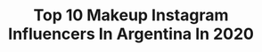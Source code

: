 ---
title: Top 10 Makeup Instagram Influencers In Argentina In 2020
description: >-
  Find top makeup Instagram influencers in Argentina in 2020. Most popular hashtags: #makeup #passthebrush #makeupoftheday #fullcolor.
platform: Instagram
profiles:
  - username: "nanu.yael"
    fullname: >-
      💟Nahir Silvero
    location: "Argentina"
    followers: 119409
    engagement: 1813
    commentsToLikes: 0.036353
    id: ck9wdbrn1extm0j78v3zp31f7
    verified: false
    hashtags: ""
  - username: "srtaklaha"
    fullname: >-
      Señorita Klaha
    location: "Argentina"
    followers: 23782
    engagement: 626
    commentsToLikes: 0.093824
    id: ck15pzevl0e270i19qn5e5iyv
    verified: false
    hashtags: "#princesschallenge"
  - username: "barbylaliter"
    fullname: >-
      Barby Laliter
    location: "Argentina"
    followers: 54477
    engagement: 1863
    commentsToLikes: 0.029158
    id: ckaoy1it1fo890i785tugvsfs
    verified: false
    hashtags: "#sorteo, #sorteonavide, #alisados, #maquillarg"
  - username: "camihorgan.mkp"
    fullname: >-
      ★ CAMI HORGAN ★
    location: "Argentina"
    followers: 19495
    engagement: 557
    commentsToLikes: 0.083836
    id: ck6udujf7n7v30j71lrjfgrni
    verified: false
    hashtags: "#passthebrush, #rimmelteam, #yomemaquilloencasa"
  - username: "giggsymakeup"
    fullname: >-
      𝙈𝙖𝙟𝙤 𝙍𝙞𝙤𝙨 𝙂𝙖𝙞𝙩𝙖𝙣
    location: "Argentina"
    followers: 45962
    engagement: 353
    commentsToLikes: 0.240715
    id: ck15scihgcbfq0i19wdz4faay
    verified: false
    hashtags: "#arthoe, #marimariamakeup, #maikaiicosmeticos, #beauty"
  - username: "agus.castrov"
    fullname: >-
      ☯︎ 𝙰𝚐𝚞𝚜𝚝𝚒𝚗𝚊 ☯︎
    location: "Argentina"
    followers: 21095
    engagement: 416
    commentsToLikes: 0.212009
    id: ck55mswx24pdq0i11e9d1knwo
    verified: false
    hashtags: "#pink, #pinkstyle"
  - username: "joaquinlpatterson"
    fullname: >-
      Joaquin Lopez Patterson
    location: "Argentina"
    followers: 30851
    engagement: 324
    commentsToLikes: 0.124044
    id: ck5q37t6jjmov0i117h0urd59
    verified: false
    hashtags: "#whitedress, #beachvibes, #coppereyeshadow, #oscarsmakeup"
  - username: "danielaair"
    fullname: >-
      Daniela Irigoyen
    location: "Argentina"
    followers: 2920
    engagement: 1286
    commentsToLikes: 0.179899
    id: ckaozlcffmdo80i78cn3gj3l1
    verified: false
    hashtags: "#halfcutcrease, #maquilladora, #greenmakeuplook, #makeup"
  - username: "camiicacerees"
    fullname: >-
      Cαмι Cάcεяεѕ
    location: "Argentina"
    followers: 6735
    engagement: 925
    commentsToLikes: 0.062015
    id: ck5zzvg3ichlm0i1441uy5q86
    verified: false
    hashtags: "#solohastama, #pamcasivacas"
  - username: "marumaruela"
    fullname: >-
      M A R U
    location: "Argentina"
    followers: 5128
    engagement: 616
    commentsToLikes: 0.099659
    id: ck6tmwys18ou60j71kswybf39
    verified: false
    hashtags: "#renuevatupelo, #tusachallenge, #oopschallenge"
---